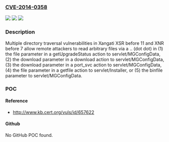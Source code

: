 ### [CVE-2014-0358](https://cve.mitre.org/cgi-bin/cvename.cgi?name=CVE-2014-0358)
![](https://img.shields.io/static/v1?label=Product&message=n%2Fa&color=blue)
![](https://img.shields.io/static/v1?label=Version&message=n%2Fa&color=blue)
![](https://img.shields.io/static/v1?label=Vulnerability&message=n%2Fa&color=brighgreen)

### Description

Multiple directory traversal vulnerabilities in Xangati XSR before 11 and XNR before 7 allow remote attackers to read arbitrary files via a .. (dot dot) in (1) the file parameter in a getUpgradeStatus action to servlet/MGConfigData, (2) the download parameter in a download action to servlet/MGConfigData, (3) the download parameter in a port_svc action to servlet/MGConfigData, (4) the file parameter in a getfile action to servlet/Installer, or (5) the binfile parameter to servlet/MGConfigData.

### POC

#### Reference
- http://www.kb.cert.org/vuls/id/657622

#### Github
No GitHub POC found.

